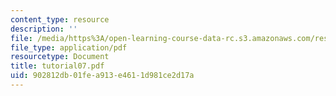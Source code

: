 ```yaml
---
content_type: resource
description: ''
file: /media/https%3A/open-learning-course-data-rc.s3.amazonaws.com/res-18-002-introduction-to-matlab-spring-2008/902812db01fea913e4611d981ce2d17a_tutorial07.pdf
file_type: application/pdf
resourcetype: Document
title: tutorial07.pdf
uid: 902812db-01fe-a913-e461-1d981ce2d17a
---
```


